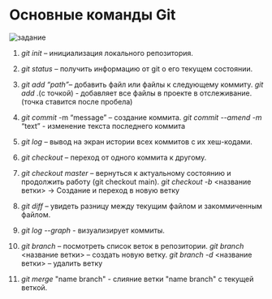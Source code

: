 # Основные команды Git 
![задание](Lesson2.jpg)

1. *git init* – инициализация локального репозитория.

2. *git status* – получить информацию от git о его текущем состоянии.

3. *git add “path”*– добавить файл или файлы к следующему коммиту.   *git add* .(с точкой) - добавляет все файлы в проекте в отслеживание. (точка ставится после пробела)

4. *git commit* -m “message” – создание коммита.
*git commit --amend -m* “text” - изменение текста последнего коммита


5. *git log* – вывод на экран истории всех коммитов с их хеш-кодами.

6. *git checkout* – переход от одного коммита к другому.

7. *git checkout master* – вернуться к актуальному состоянию и продолжить работу (git checkout main).
*git checkout -b* <название ветки> -> Создание и переход в новую ветку

8. *git diff* – увидеть разницу между текущим файлом и закоммиченным файлом.

9. *git log --graph* - визуализирует коммиты.

10. *git branch* – посмотреть список веток в репозитории.
*git branch* <название ветки> – создать новую ветку.
*git branch -d* <название ветки> – удалить ветку


11. *git merge* "name branch" - слияние ветки "name branch" с текущей веткой. 
